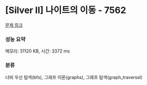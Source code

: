 # [Silver II] 나이트의 이동 - 7562 

[문제 링크](https://www.acmicpc.net/problem/7562) 

### 성능 요약

메모리: 31120 KB, 시간: 3372 ms

### 분류

너비 우선 탐색(bfs), 그래프 이론(graphs), 그래프 탐색(graph_traversal)

